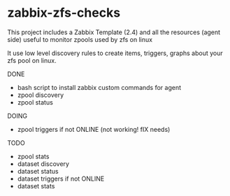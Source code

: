 # zabbix-zfs-checks
This project includes a Zabbix Template (2.4) and all the resources (agent side) useful to monitor zpools used by zfs on linux

It use low level discovery rules to create items, triggers, graphs about your zfs pool on linux.

DONE
- bash script to install zabbix custom commands for agent
- zpool discovery
- zpool status

DOING
- zpool triggers if not ONLINE (not working! fIX needs)

TODO
- zpool stats
- dataset discovery
- dataset status
- dataset triggers if not ONLINE
- dataset stats
